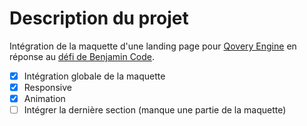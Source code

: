 # Description du projet

Intégration de la maquette d'une landing page pour [Qovery Engine](https://github.com/Qovery/engine) en réponse au [défi de
Benjamin Code](https://www.youtube.com/watch?v=f1kC1785aGs).

- [X] Intégration globale de la maquette
- [X] Responsive
- [X] Animation
- [ ] Intégrer la dernière section (manque une partie de la maquette)

